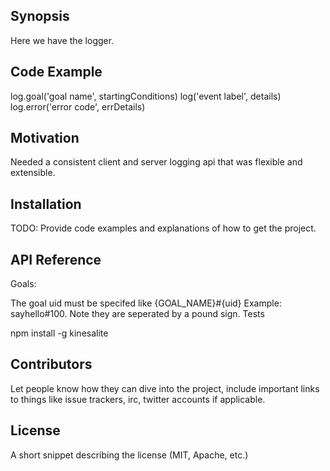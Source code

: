 ## Synopsis

Here we have the logger.  

## Code Example

log.goal('goal name', startingConditions)
log('event label', details)
log.error('error code', errDetails)

## Motivation
Needed a consistent client and server logging api that was flexible and extensible.

## Installation

TODO: Provide code examples and explanations of how to get the project.

## API Reference

Goals:

The goal uid must be specifed like {GOAL_NAME}#{uid} Example: sayhello#100. Note they are seperated by a pound sign. Tests

npm install -g kinesalite

## Contributors

Let people know how they can dive into the project, include important links to things like issue trackers, irc, twitter accounts if applicable.

## License

A short snippet describing the license (MIT, Apache, etc.)
